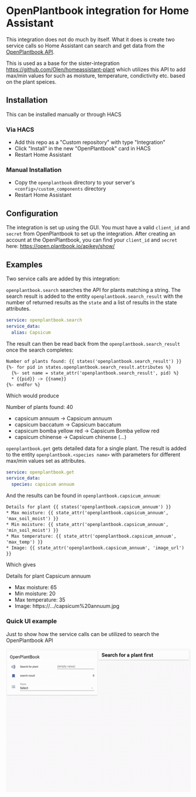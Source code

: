 # OpenPlantbook integration for Home Assistant

This integration does not do much by itself.  What it does is create two service calls so Home Assistant can search and get data from the [OpenPlantbook API](https://open.plantbook.io/).

This is used as a base for the sister-integration https://github.com/Olen/homeassistant-plant which utilizes this API to add max/min values for such as moisture, temperature, condictivity etc. based on the plant speices.


## Installation
This can be installed manually or through HACS
### Via HACS
* Add this repo as a "Custom repository" with type "Integration"
* Click "Install" in the new "OpenPlantbook" card in HACS
* Restart Home Assistant
### Manual Installation
* Copy the `openplantbook` directory to your server's `<config>/custom_components` directory
* Restart Home Assistant


## Configuration

The integration is set up using the GUI.  You must have a valid `client_id` and `secret` from OpenPlantbook to set up the integration.
After creating an account at the OpenPlantbook, you can find your `client_id` and `secret` here: https://open.plantbook.io/apikey/show/


## Examples

Two service calls are added by this integration:

`openplantbook.search` searches the API for plants matching a string. The search result is added to the entity `openplantbook.search_result` with the number of returned results as the `state` and a list of results in the state attributes.

```yaml
service: openplantbook.search
service_data:
  alias: Capsicum
```

The result can then be read back from the `openplantbook.search_result` once the search completes:

```jinja2
Number of plants found: {{ states('openplantbook.search_result') }}
{%- for pid in states.openplantbook.search_result.attributes %}
  {%- set name = state_attr('openplantbook.search_result', pid) %}
  * {{pid}} -> {{name}}
{%- endfor %}
```

Which would produce 

Number of plants found: 40
  * capsicum annuum -> Capsicum annuum
  * capsicum baccatum -> Capsicum baccatum
  * capsicum bomba yellow red -> Capsicum Bomba yellow red
  * capsicum chinense -> Capsicum chinense
(...)


`openplantbook.get` gets detailed data for a single plant. The result is added to the entity `openplantbook.<species name>` with parameters for different max/min values set as attributes.


```yaml
service: openplantbook.get
service_data:
  species: capsicum annuum
```

And the results can be found in `openplantbook.capsicum_annuum`:

```jinja2
Details for plant {{ states('openplantbook.capsicum_annuum') }}
* Max moisture: {{ state_attr('openplantbook.capsicum_annuum', 'max_soil_moist') }}
* Min moisture: {{ state_attr('openplantbook.capsicum_annuum', 'min_soil_moist') }}
* Max temperature: {{ state_attr('openplantbook.capsicum_annuum', 'max_temp') }}
* Image: {{ state_attr('openplantbook.capsicum_annuum', 'image_url') }}
```

Which gives

Details for plant Capsicum annuum
* Max moisture: 65
* Min moisture: 20
* Max temperature: 35
* Image: https://.../capsicum%20annuum.jpg

### Quick UI example

Just to show how the service calls can be utilized to search the OpenPlantbook API

![Example](images/openplantbook.gif)
